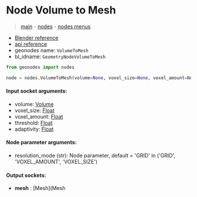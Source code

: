# Node Volume to Mesh

> [main](../structure.md) - [nodes](nodes.md) - [nodes menus](nodes_menus.md)

- [Blender reference](https://docs.blender.org/manual/en/latest/modeling/geometry_nodes/volume/volume_to_mesh.html)
- [api reference](https://docs.blender.org/api/current/bpy.types.GeometryNodeVolumeToMesh.html)
- geonodes name: `VolumeToMesh`
- bl_idname: `GeometryNodeVolumeToMesh`

```python
from geonodes import nodes

node = nodes.VolumeToMesh(volume=None, voxel_size=None, voxel_amount=None, threshold=None, adaptivity=None, resolution_mode='GRID')
```

#### Input socket arguments:

- volume: [Volume](Volume.md)
- voxel_size: [Float](Float.md)
- voxel_amount: [Float](Float.md)
- threshold: [Float](Float.md)
- adaptivity: [Float](Float.md)

#### Node parameter arguments:

- resolution_mode (str): Node parameter, default = 'GRID' in ('GRID', 'VOXEL_AMOUNT', 'VOXEL_SIZE')

#### Output sockets:

- **mesh** : [Mesh](Mesh

